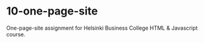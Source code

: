 # 10-one-page-site

One-page-site assignment for Helsinki Business College HTML & Javascript course.
